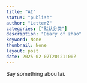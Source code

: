 ```yaml
---
title: "AI"
status: "publish"
author: "LetterZ"
categories: ["默认分类"]
description: "Diary of zhao"
keyword: None
thumbnail: None
layout: post 
date: 2025-02-07T20:21:00Z
---
```

Say something abouTai.